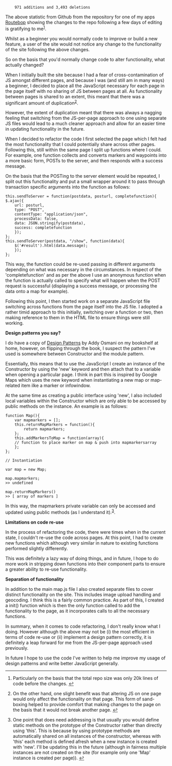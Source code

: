 

        971 additions and 3,493 deletions

The above statistic from Github from the repository for one of my apps [Routebop](https://github.com/grabbeh/routebop) showing the changes to the repo following a few days of editing is gratifying to me<sup id="fnref1">[1](#fn1)</sup>.

Whilst as a beginner you would normally code to improve or build a new feature, a user of the site would not notice any change to the functionality of the site following the above changes.

So on the basis that you'd normally change code to alter functionality, what actually changed?

When I initially built the site because I had a fear of cross-contamination of JS amongst different pages, and because I was (and still am in many ways) a beginner, I decided to place all the JavaScript necessary for each page in the page itself with no sharing of JS between pages at all. As functionality between pages is shared to an extent, this meant that there was a significant amount of duplication<sup id="fnref2">[2](#fn2)</sup>.

However, the extent of duplication meant that there was always a nagging feeling that switching from the JS-per-page approach to one using separate JS files would lead to a much cleaner approach and allow for an easier time in updating functionality in the future.

When I decided to refactor the code I first selected the page which I felt had the most functionality that I could potentially share across other pages. Following this, still within the same page I split up functions where I could. For example, one function collects and converts markers and waypoints into a more basic form, POSTs to the server, and then responds with a success message.

On the basis that the POSTing to the server element would be repeated, I split out this functionality and put a small wrapper around it to pass through transaction specific arguments into the function as follows:

    this.sendToServer = function(postdata, posturl, completefunction){
    $.ajax({
        url: posturl,
        type: "POST",
        contentType: "application/json",
        processData: false,
        data: JSON.stringify(postdata),
        success: completefunction
        });
    };
    this.sendToServer(postdata, "/show", function(data){
        $('#result').html(data.message);
        });
    };

This way, the function could be re-used passing in different arguments depending on what was necessary in the circumstances. In respect of the 'completefunction' and as per the above I use an anonymous function when the function is actually called to specify what will happen when the POST request is successful (displaying a success message, or processing the data onto a map for example).

Following this point, I then started work on a separate JavaScript file switching across functions from the page itself into the JS file. I adopted a rather timid approach to this initially, switching over a function or two, then making reference to them in the HTML file to ensure things were still working.

**Design patterns you say?**

I do have a copy of [Design Patterns](http://addyosmani.com/resources/essentialjsdesignpatterns/book/) by Addy Osmani on my bookshelf at home, however, on flipping through the book, I suspect the pattern I've used is somewhere between Constructor and the module pattern.

Essentially, this means that to use the JavaScript I create an instance of the Constructor by using the 'new' keyword and then attach that to a variable when opening a particular page. I think in part this is inspired by Google Maps which uses the new keyword when instantiating a new map or map-related item ilke a marker or infowindow.

At the same time as creating a public interface using 'new', I also included local variables within the Constructor which are only able to be accessed by public methods on the instance. An example is as follows:

    function Map(){
        var mapmarkers = [];
        this.returnMapMarkers = function(){
        	return mapmarkers;
        }; 
        this.addMarkersToMap = function(array){
        // function to place marker on map & push into mapmarkersarray
        };
    };

    // Instantiation

    var map = new Map;

    map.mapmarkers;
    >> undefined

    map.returnMapMarkers()
    >> [ array of markers ]

In this way, the mapmarkers private variable can only be accessed and updated using public methods (as I understand it).<sup id="fnref3">[3](#fn3)</sup>.

**Limitations on code re-use**

In the process of refactoring the code, there were times when in the current state, I couldn't re-use the code across pages. At this point, I had to create new functions which although very similar in nature to existing functions performed slightly differently.

This was definitely a lazy way of doing things, and in future, I hope to do more work in stripping down functions into their component parts to ensure a greater ability to re-use functionality.

**Separation of functionality**

In addition to the main map.js file I also created separate files to cover distinct functionality on the site. This includes image upload handling and geocoding. I think this is a fairly common practice. As part of this, I created a init() function which is then the only function called to add the functionality to the page, as it incorporates calls to all the necessary functions.

In summary, when it comes to code refactoring, I don't really know what I doing. However although the above may not be (i) the most efficient in terms of code re-use or (ii) implement a design pattern correctly, it is definitely a leap forward for me from the JS-per-page approach used previously.

In future I hope to use the code I've written to help me improve my usage of design patterns and write better JavaScript generally.

<div class="footnotes">

* * *

1.  Particularly on the basis that the total repo size was only 20k lines of code before the changes. [↩](#fnref1)

2.  On the other hand, one slight benefit was that altering JS on one page would only affect the functionality on that page. This form of sand-boxing helped to provide comfort that making changes to the page on the basis that it would not break another page. [↩](#fnref2)

3.  One point that does need addressing is that usually you would define static methods on the prototype of the Constructor rather than directly using 'this'. This is because by using prototype methods are automatically shared on all instances of the constructor, whereas with 'this' each method is defined afresh when a new instance is created with 'new'. I'll be updating this in the future (although in fairness multiple instances are not created on the site (for example only one 'Map' instance is created per page)). [↩](#fnref3)

